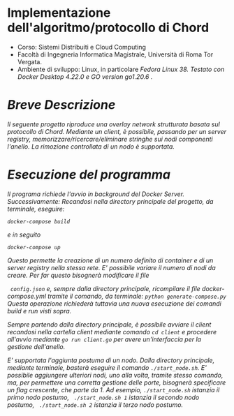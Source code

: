 # Implementazione dell'algoritmo/protocollo di Chord
- Corso: Sistemi Distribuiti e Cloud Computing
- Facoltà di Ingegneria Informatica Magistrale, Università di Roma Tor Vergata.
- Ambiente di sviluppo: Linux, in particolare <i>Fedora Linux 38<i>. Testato con  <i>Docker Desktop 4.22.0 <i> e  <i>GO version go1.20.6 <i>.
  
# Breve Descrizione
Il seguente progetto riproduce una overlay network strutturata basata sul protocollo di Chord. Mediante un client, è possibile, passando per un server registry, memorizzare/ricercare/eliminare stringhe sui nodi componenti l'anello. La rimozione  <i>controllata <i> di un nodo è supportata.


# Esecuzione del programma
Il programa richiede l'avvio in background del Docker Server. Successivamente:
Recandosi nella directory principale del progetto, da terminale, eseguire:
```
docker-compose build
```
e in seguito
```
docker-compose up
```
Questo permette la creazione di un numero definito di container e di un server registry nella stessa rete.
E' possibile variare il numero di nodi da creare. Per far questo bisognerà modificare il file

``` config.json``` e, sempre dalla directory principale, ricompilare il file docker-compose.yml tramite il comando, da terminale:
``` python generate-compose.py ```
Questa operazione richiederà tuttavia una nuova esecuzione dei comandi build e run visti sopra.

Sempre partendo dalla directory principale, è possibile avviare il client recandosi nella cartella <i>client<i> mediante comando
```cd client``` e procedere all'avvio mediante ```go run client.go``` per avere un'interfaccia per la gestione dell'anello.

E' supportata l'aggiunta postuma di un nodo.
Dalla directory principale, mediante terminale, basterà eseguire il comando ``` ./start_node.sh ```.
E' possibile aggiungere ulteriori nodi, uno alla volta, tramite stesso comando, ma, per permettere una corretta gestione delle porte, bisognerà specificare un flag crescente, che parte da 1.
Ad esempio, ``` ./start_node.sh ``` istanzia il primo nodo postumo, ``` ./start_node.sh 1``` istanzia il secondo nodo postumo, ``` ./start_node.sh 2``` istanzia il terzo nodo postumo.
